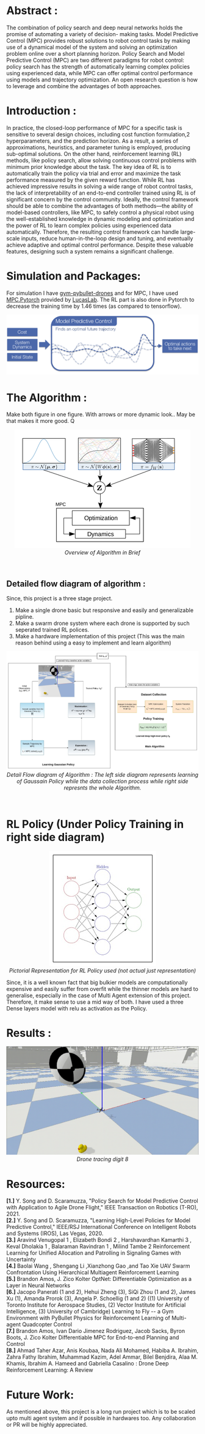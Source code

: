 # Abstract : 
The combination of policy search and deep neural networks holds the promise of automating a variety of decision- making tasks. Model Predictive Control (MPC) provides robust solutions to robot control tasks by making use of a dynamical model of the system and solving an optimization problem online over a short planning horizon. Policy Search and Model Predictive Control (MPC) are two different paradigms for robot control: policy search has the strength of automatically learning complex policies using experienced data, while MPC can offer optimal control performance using models and trajectory optimization. An open research question is how to leverage and combine the advantages of both approaches.

# Introduction :
In practice, the closed-loop performance of MPC for a specific task is sensitive to several design choices, including cost function formulation,2 hyperparameters, and the prediction horizon. As a result, a series of approximations, heuristics, and parameter tuning is
employed, producing sub-optimal solutions. On the other hand, reinforcement learning (RL) methods, like policy search, allow solving continuous control problems with minimum prior knowledge about the task. The key idea of RL is to automatically train the policy via trial and error and maximize the task performance measured by the given reward function. While RL has achieved impressive results in solving a wide range of robot control tasks, the lack of interpretability of an end-to-end controller trained using RL is of significant concern by the control community.
Ideally, the control framework should be able to combine the advantages of both methods—the ability of model-based controllers, like MPC, to safely control a physical robot using the well-established knowledge in dynamic modeling and optimization and the power of RL to learn complex policies using experienced data automatically. Therefore, the resulting control framework can handle large-scale inputs, reduce human-in-the-loop design and tuning, and eventually achieve adaptive and optimal control performance. Despite these valuable features, designing such a system remains a
significant challenge.

# Simulation and Packages:

For simulation I have <a href="https://github.com/utiasDSL/gym-pybullet-drones">gym-pybullet-drones</a> and for MPC, I have used <a href="https://github.com/locuslab/mpc.pytorch">MPC.Pytorch</a> provided by <a href="https://locuslab.github.io/mpc.pytorch/">LucasLab<a/>. The RL part is also done in Pytorch to decrease the training time by 1.46 times (as compared to tensorflow).

<p align="center"><img src="./media/mpc.png"/></p>

# The Algorithm :

Make both figure in one figure. With arrows or more dynamic look.. May be that makes it more good. Q

<p align="center"><img src = "./media/1.png"/><br><em>Overview of Algorithm in Brief</em></p>
<br>

## Detailed flow diagram of algorithm :
Since, this project is a three stage project.
<ol>
  <li>Make a single drone basic but responsive and easily and generalizable pipline.</li>
  <li>Make a swarm drone system where each drone is supported by such seperated trained RL polices.</li>
  <li>Make a hardware implementation of this project (This was the main reason behind using a easy to implement and learn algorithm)</li>
</ol>
<p align = "center"><img src = "./media/Algorithm.jpg"/><br><em>Detail Flow diagram of Algorithm : The left side diagram represents learning of Gaussain Policy while the data collection process while right side represnts the whole Algorithm.</em></p>

<br>
  
# RL Policy (Under Policy Training in right side diagram)
<p align="center"><img src="./media/NN.jpg"/><br><em>Pictorial Representation for RL Policy used (not actual just representation)</em></p>
Since, it is a well known fact that big bulkier models are computationally expensive and easily suffer from overfit while the thinner models are hard to generalise, especially in the case of Multi Agent extension of this project. Therefore, it make sense to use a mid way of both. I have used a three Dense layers model with relu as activation as the Policy.

# Results : 

<p align="center"><img src="./media/drone_perf.gif"/><em>Drone tracing digit 8</em></p>

# Resources:

**[1.]** Y. Song and D. Scaramuzza, "Policy Search for Model Predictive Control with Application to Agile Drone Flight," IEEE Transaction on Robotics (T-RO), 2021.<br>
**[2.]** Y. Song and D. Scaramuzza, "Learning High-Level Policies for Model Predictive Control," IEEE/RSJ International Conference on Intelligent Robots and Systems (IROS), Las Vegas, 2020.<br> 
**[3.]** Aravind Venugopal 1 , Elizabeth Bondi 2 , Harshavardhan Kamarthi 3 , Keval Dholakia 1 , Balaraman Ravindran 1 , Milind Tambe 2 Reinforcement Learning for Unified Allocation and Patrolling in Signaling Games with Uncertainty<br>
**[4.]** Baolai Wang , Shengang Li ,Xianzhong Gao ,and Tao Xie UAV Swarm Confrontation Using Hierarchical Multiagent Reinforcement Learning<br>
**[5.]** Brandon Amos, J. Zico Kolter OptNet: Differentiable Optimization as a Layer in Neural Networks<br>
**[6.]** Jacopo Panerati (1 and 2), Hehui Zheng (3), SiQi Zhou (1 and 2), James Xu (1), Amanda Prorok (3), Angela P. Schoellig (1 and 2) ((1) University of Toronto Institute for Aerospace Studies, (2) Vector Institute for Artificial Intelligence, (3) University of Cambridge) Learning to Fly -- a Gym Environment with PyBullet Physics for Reinforcement Learning of Multi-agent Quadcopter Control<br>
**[7.]** Brandon Amos, Ivan Dario Jimenez Rodriguez, Jacob Sacks, Byron Boots, J. Zico Kolter Differentiable MPC for End-to-end Planning and Control<br>
**[8.]** Ahmad Taher Azar, Anis Koubaa, Nada Ali Mohamed, Habiba A. Ibrahim, Zahra Fathy Ibrahim, Muhammad Kazim, Adel Ammar, Bilel Benjdira, Alaa M. Khamis, Ibrahim A. Hameed and Gabriella Casalino : Drone Deep Reinforcement Learning: A Review

# Future Work:
  
As mentioned above, this project is a long run project which is to be scaled upto multi agent system and if possible in hardwares too.
Any collaboration or PR will be highly appreciated.

